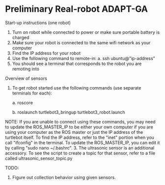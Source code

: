 # Preliminary Real-robot ADAPT-GA 

Start-up instructions (one robot)
1. Turn on robot while connected to power or make sure portable battery is charged 
2. Make sure your robot is connected to the same wifi network as your computer
3. Find the IP address for your robot
4. Use the following command to remote-in:
   a. ssh ubuntu@"ip-address"
5. You should see a terminal that corresponds to the robot you are remoting into


Overview of sensors
1. To get robot started use the following commands (use separate terminals for each):
   
   a. roscore
   
   b. roslaunch turtlebot3_bringup turtlebot3_robot.launch
   
 NOTE: If you are unable to connect using these commands, you may need to update the ROS_MASTER_IP to be either your own computer if    you are using your computer as the ROS master or just the IP address of the turtlebot itself. To find the IP address, refer to the     "inet" portion when you call "ifconfig" in the terminal. To update the ROS_MASTER_IP, you can edit it by calling "sudo nano ~/.bashrc". 
3. The ultrasonic sensor is an additional accessory. To see the script to create a topic for that sensor, refer to a file called ultrasonic_sensor_topic.py

TODO:
1. Figure out collection behavior using given sensors. 
